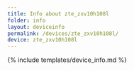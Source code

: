 ```yaml
---
title: Info about zte_zxv10h108l
folder: info
layout: deviceinfo
permalink: /devices/zte_zxv10h108l/
device: zte_zxv10h108l
---
```

{% include templates/device_info.md %}

